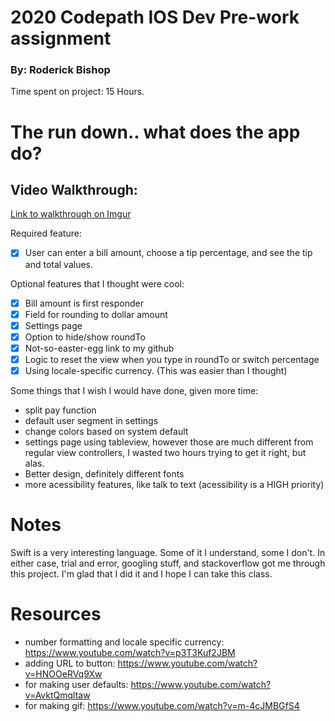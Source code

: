 # 2020 Codepath IOS Dev Pre-work assignment
### By: Roderick Bishop



Time spent on project: 15 Hours. 

# The run down.. what does the app do?


## Video Walkthrough:

[Link to walkthrough on Imgur](https://i.imgur.com/wiEwe8d.gifv)



Required feature:

* [x] User can enter a bill amount, choose a tip percentage, and see the tip and total values.

Optional features that I thought were cool:
* [x] Bill amount is first responder
* [x] Field for rounding to dollar amount
* [x] Settings page
* [X] Option to hide/show roundTo
* [x] Not-so-easter-egg link to my github
* [x] Logic to reset the view when you type in roundTo or switch percentage
* [x] Using locale-specific currency. (This was easier than I thought)

Some things that I wish I would have done, given more time:
- split pay function
- default user segment in settings
- change colors based on system default
- settings page using tableview, however those are much different from regular view controllers, I wasted two hours trying to get it right, but alas. 
- Better design, definitely different fonts
- more acessibility features, like talk to text (acessibility is a HIGH priority) 


# Notes
Swift is a very interesting language. Some of it I understand, some I don't. In either case, trial and error, googling stuff, and stackoverflow got me through this
project. I'm glad that I did it and I hope I can take this class. 


# Resources
- number formatting and locale specific currency: https://www.youtube.com/watch?v=p3T3Kuf2JBM
- adding URL to button: https://www.youtube.com/watch?v=HNOOeRVq9Xw
- for making user defaults: https://www.youtube.com/watch?v=AvktQmqltaw
- for making gif: https://www.youtube.com/watch?v=m-4cJMBGfS4
